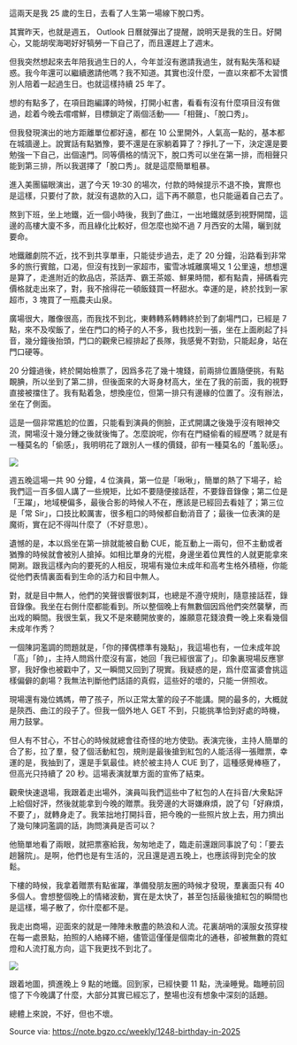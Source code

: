 
這兩天是我 25 歲的生日，去看了人生第一場線下脫口秀。

其實昨天，也就是週五， Outlook 日曆就彈出了提醒，說明天是我的生日。好開心，又能胡喫海喝好好犒勞一下自己了，而且還趕上了週末。

但我突然想起來去年陪我過生日的人，今年並沒有邀請我過生，就有點失落和疑惑。我今年還可以繼續邀請他嗎？我不知道。其實也沒什麼，一直以來都不太習慣別人陪着一起過生日。也就這樣持續 25 年了。

想的有點多了，在項目跑編譯的時候，打開小紅書，看看有沒有什麼項目沒有做過，趁着今晚去嚐嚐鮮，目標鎖定了兩個活動——「相聲」、「脫口秀」。

但我發現演出的地方距離單位都好遠，都在 10 公里開外，人氣高一點的，基本都在城牆邊上。說實話有點猶豫，要不還是在家躺着算了？掙扎了一下，決定還是要勉強一下自己，出個遠門。同等價格的情況下，脫口秀可以坐在第一排，而相聲只能到第三排，所以我選擇了「脫口秀」。就是這麼簡單粗暴。

進入美團貓眼演出，選了今天 19:30 的場次，付款的時候提示不退不換，實際也是這樣，只要付了款，就沒有退款的入口，這下再不願意，也只能逼着自己去了。

熬到下班，坐上地鐵，近一個小時後，我到了曲江，一出地鐵就感到視野開闊，這邊的高樓大廈不多，而且綠化比較好，但怎麼也拗不過 7 月西安的太陽，曬到就要命。

地鐵離劇院不近，找不到共享單車，只能徒步過去，走了 20 分鐘，沿路看到非常多的旅行賓館，口渴，但沒有找到一家超市，蜜雪冰城離廣場又 1 公里遠，想想還是算了，走進附近的飲品店，茶話弄、霸王茶姬、鮮果時間，都有點貴，掃碼看完價格就走出來了，對，我不捨得花一頓飯錢買一杯甜水。幸運的是，終於找到一家超市，3 塊買了一瓶農夫山泉。

廣場很大，雕像很高，而我找不到北，東轉轉系轉轉終於到了劇場門口，已經是 7 點，來不及喫飯了，坐在門口的椅子的人不多，我也找到一張，坐在上面刷起了抖音，幾分鐘後抬頭，門口的觀衆已經排起了長隊，我感覺不對勁，只能起身，站在門口硬等。

20 分鐘過後，終於開始檢票了，因爲多花了幾十塊錢，前兩排位置隨便挑，有點靦腆，所以坐到了第二排，但後面來的大哥身材高大，坐在了我的前面，我的視野直接被擋住了。我有點着急，想換座位，但第一排只有邊緣的位置了。沒有辦法，坐在了側面。

這是一個非常尷尬的位置，只能看到演員的側臉，正式開講之後幾乎沒有眼神交流，開場沒十幾分鍾之後就後悔了。怎麼說呢，你有在門縫偷看的經歷嗎？就是有一種莫名的「偷感」，我明明花了跟別人一樣的價錢，卻有一種莫名的「羞恥感」。

![](https://raw.githack.com/bGZo/assets/dev/2025/202507121712702.jpg)

週五晚這場一共 90 分鐘，4 位演員，第一位是「啾啾」，簡單的熱了下場子，給我們這一百多個人講了一些規矩，比如不要隨便接話茬，不要錄音錄像；第二位是「王躍」，地域梗偏多，最後合影的時候人不在，應該是已經回去看娃了；第三位是「常 Sir」，口技比較厲害，很多粗口的時候都自動消音了；最後一位表演的是魔術，實在記不得叫什麼了（不好意思）。

遺憾的是，本以爲坐在第一排就能被自動 CUE，能互動上一兩句，但不主動或者猶豫的時候就會被別人搶掉。如相比單身的光棍，身邊坐着位異性的人就更能拿來開涮。跟我這樣內向的要死的人相反，現場有幾位未成年和高考生格外積極，你能從他們表情裏面看到生命的活力和目中無人。

對，就是目中無人，他們的笑聲很響很刺耳，也總是不遵守規則，隨意接話茬，錄音錄像。我坐在右側什麼都能看到。所以整個晚上有無數個因爲他們突然襲擊，而出戏的瞬間。我很生氣，我又不是來聽開放麥的，誰願意花錢浪費一晚上來看幾個未成年作秀？

一個陳詞濫調的問題就是，「你的擇偶標準有幾點」，我這場也有，一位未成年說「高」「帥」，主持人問爲什麼沒有富，她回「我已經很富了」。印象裏現場反應寥寥，我好像也被戳中了，又一瞬間又回到了現實。我疑惑的是，爲什麼富婆會挑這樣偏僻的劇場？我無法判斷他們話語的真假，這些好的壞的，只能一併照收。

現場還有幾位媽媽，帶了孩子，所以正常太葷的段子不能講。開的最多的，大概就是陝西、曲江的段子了。但我一個外地人 GET 不到，只能挑準恰到好處的時機，用力鼓掌。

但人有不甘心，不甘心的時候就總會往奇怪的地方使勁。表演完後，主持人簡單的合了影，拉了羣，發了個活動紅包，規則是最後搶到紅包的人能活得一張贈票，幸運的是，我抽到了，還是手氣最佳。終於被主持人 CUE 到了，這種感覺棒極了，但高光只持續了 20 秒。這場表演就單方面的宣佈了結束。

觀衆快速退場，我跟着走出場外，演員叫我們這些中了紅包的人在抖音/大衆點評上給個好評，然後就能拿到今晚的贈票。我旁邊的大哥嫌麻煩，說了句「好麻煩，不要了」，就轉身走了。我笨拙地打開抖音，把今晚的一些照片放上去，用力擠出了幾句陳詞濫調的話，詢問演員是否可以？

他簡單地看了兩眼，就把票塞給我，匆匆地走了，臨走前還跟同事說了句：「要去趟醫院」。是啊，他們也是有生活的，況且還是週五晚上，也應該得到完全的放鬆。

下樓的時候，我拿着贈票有點雀躍，準備發朋友圈的時候才發現，羣裏面只有 40 多個人。會想整個晚上的情緒波動，實在是太快了，甚至包括最後搶紅包的瞬間也是這樣，場子散了，你什麼都不是。

我走出商場，迎面來的就是一陣陣未散盡的熱浪和人流。花裏胡哨的漢服女孩穿梭在每一處景點，拍照的人絡繹不絕，儘管這僅僅是個南北的通巷，卻被無數的霓虹燈和人流打亂方向，這下我更找不到北了。

![](https://raw.githack.com/bGZo/assets/dev/2025/202507121713654.jpg)

跟着地圖，擠進晚上 9 點的地鐵。回到家，已經快要 11 點，洗澡睡覺。臨睡前回憶了下今晚講了什麼，大部分其實已經忘了，整場也沒有想象中深刻的話題。

總體上來說，不好，但也不壞。

Source via: https://note.bgzo.cc/weekly/1248-birthday-in-2025